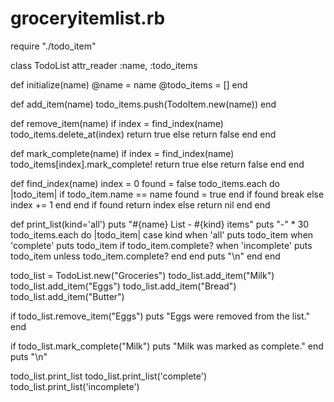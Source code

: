 # groceryitemlist.rb
require "./todo_item"

class TodoList
  attr_reader :name, :todo_items

  def initialize(name)
    @name = name
    @todo_items = []
  end

  def add_item(name)
    todo_items.push(TodoItem.new(name))
  end

  def remove_item(name)
    if index = find_index(name)
      todo_items.delete_at(index)
      return true
    else
      return false
    end
  end

  def mark_complete(name)
    if index = find_index(name)
      todo_items[index].mark_complete!
      return true
    else
      return false
    end
  end

  def find_index(name)
    index = 0
    found = false
    todo_items.each do |todo_item|
      if todo_item.name == name
        found = true
      end
      if found
        break
      else
        index += 1
      end
    end
    if found
      return index
    else
      return nil
    end
  end

  def print_list(kind='all')
    puts "#{name} List - #{kind} items"
    puts "-" * 30
    todo_items.each do |todo_item|
      case kind
      when 'all'
        puts todo_item
      when 'complete'
        puts todo_item if todo_item.complete?
      when 'incomplete'
        puts todo_item unless todo_item.complete?
      end
    end
    puts "\n"
  end
end

todo_list = TodoList.new("Groceries")
todo_list.add_item("Milk")
todo_list.add_item("Eggs")
todo_list.add_item("Bread")
todo_list.add_item("Butter")

if todo_list.remove_item("Eggs")
  puts "Eggs were removed from the list."
end

if todo_list.mark_complete("Milk")
  puts "Milk was marked as complete."
end
puts "\n"

todo_list.print_list
todo_list.print_list('complete')
todo_list.print_list('incomplete')
